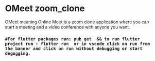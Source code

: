 # OMeet zoom_clone

OMeet meaning Online Meet is a zoom clone application where you can start a meeting and a video conference with anyone you want.


### `#For flutter packages run: pub get  && to run flutter project run : flutter run  or in vscode click on run from the banner and click on run without debugging or start degugging.`

